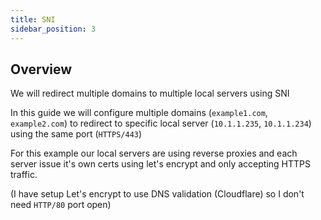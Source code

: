 ```yaml
---
title: SNI
sidebar_position: 3
---
```


## Overview

We will redirect multiple domains to multiple local servers using SNI

In this guide we will configure multiple domains (`example1.com`, `example2.com`) to redirect to specific local server
(`10.1.1.235`, `10.1.1.234`) using the same port (`HTTPS/443`)

For this example our local servers are using reverse proxies and each server issue it's own certs using let's encrypt
and only accepting HTTPS traffic.

(I have setup Let's encrypt to use DNS validation (Cloudflare) so I don't need `HTTP/80` port open)
